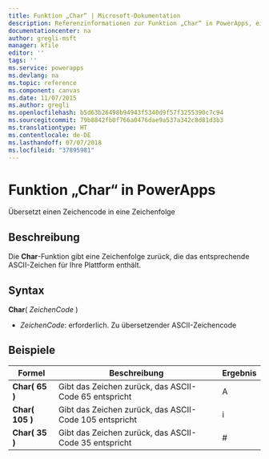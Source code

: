 ```yaml
---
title: Funktion „Char“ | Microsoft-Dokumentation
description: Referenzinformationen zur Funktion „Char“ in PowerApps, einschließlich Syntax und Beispielen
documentationcenter: na
author: gregli-msft
manager: kfile
editor: ''
tags: ''
ms.service: powerapps
ms.devlang: na
ms.topic: reference
ms.component: canvas
ms.date: 11/07/2015
ms.author: gregli
ms.openlocfilehash: b5d63b26498b94943f5340d9f57f3255390c7c94
ms.sourcegitcommit: 79b8842fb0f766a0476dae9a537a342c8d81d3b3
ms.translationtype: HT
ms.contentlocale: de-DE
ms.lasthandoff: 07/07/2018
ms.locfileid: "37895981"
---
```

# <a name="char-function-in-powerapps"></a>Funktion „Char“ in PowerApps
Übersetzt einen Zeichencode in eine Zeichenfolge

## <a name="description"></a>Beschreibung
Die **Char**-Funktion gibt eine Zeichenfolge zurück, die das entsprechende ASCII-Zeichen für Ihre Plattform enthält.

## <a name="syntax"></a>Syntax
**Char**( *ZeichenCode* )

* *ZeichenCode*: erforderlich. Zu übersetzender ASCII-Zeichencode

## <a name="examples"></a>Beispiele

| Formel | Beschreibung | Ergebnis |
| --- | --- | --- |
| **Char( 65 )** |Gibt das Zeichen zurück, das ASCII-Code 65 entspricht |A |
| **Char( 105 )** |Gibt das Zeichen zurück, das ASCII-Code 105 entspricht |i |
| **Char( 35 )** |Gibt das Zeichen zurück, das ASCII-Code 35 entspricht |# |

